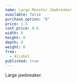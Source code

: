```yaml
---
name: Large Monster Jawbreaker
available: false
purchase_option: "0"
price: 1.5
cost_price: 0.6
width: 0
height: 0
depth: 0
weight: 0
free: 
  - Alcohol
published: true
---
```

Large jawbreaker.